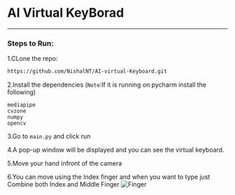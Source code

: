 # AI Virtual KeyBorad
___
### Steps to Run:
1.CLone the repo:
```bash
https://github.com/NishalNT/AI-virtual-Keyboard.git
```
2.Install the dependencies (`Note`:If it is running on pycharm install the following)
```
mediapipe
cvzone
numpy
opencv
```
3.Go to `main.py` and click run

4.A pop-up window will be displayed and you can see the virtual keyboard.

5.Move your hand infront of the camera 

6.You can move using the Index finger and when you want to type just Combine both Index and Middle Finger
![Finger](https://previews.123rf.com/images/tinkivinki/tinkivinki1708/tinkivinki170800025/84878683-gesture-stylized-hand-with-index-and-middle-finger-connect-and-up-icon.jpg)

